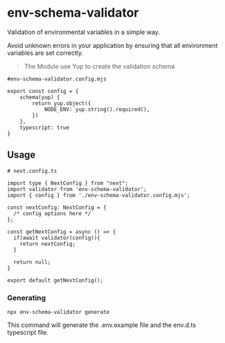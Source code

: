 # env-schema-validator

Validation of environmental variables in a simple way.


Avoid unknown errors in your application by ensuring that all environment variables are set correctly.

> The Module use Yup to create the validation schema

```
#env-schema-validator.config.mjs

export const config = {
    schema(yup) {
        return yup.object({
            NODE_ENV: yup.string().required(),
        })
    },
    typescript: true
}
```

## Usage

```
# next.config.ts

import type { NextConfig } from "next";
import validator from 'env-schema-validator';
import { config } from './env-schema-validator.config.mjs';

const nextConfig: NextConfig = {
  /* config options here */
};

const getNextConfig = async () => {
  if(await validator(config)){
    return nextConfig;
  }
  
  return null;
}

export default getNextConfig();
```

### Generating

```
npx env-schema-validator generate
```

This command will generate the .env.example file and the env.d.ts typescript file.
